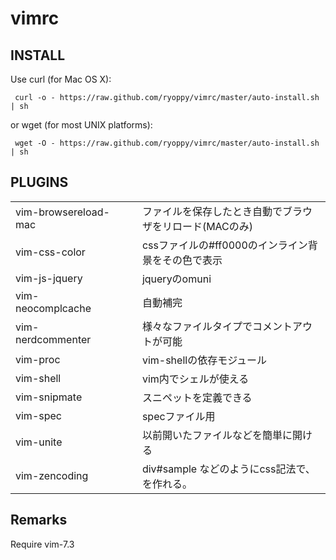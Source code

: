 vimrc
======================================

INSTALL
----

Use curl (for Mac OS X):

     curl -o - https://raw.github.com/ryoppy/vimrc/master/auto-install.sh | sh

or wget (for most UNIX platforms):

     wget -O - https://raw.github.com/ryoppy/vimrc/master/auto-install.sh | sh

PLUGINS
----

<table>
<tr><td>vim-browsereload-mac</td>   <td>　</td>  <td>ファイルを保存したとき自動でブラウザをリロード(MACのみ)</td></tr>
<tr><td>vim-css-color</td>          <td>　</td>  <td>cssファイルの#ff0000のインライン背景をその色で表示</td></tr>
<tr><td>vim-js-jquery</td>          <td>　</td>  <td>jqueryのomuni</td></tr>
<tr><td>vim-neocomplcache</td>      <td>　</td>  <td>自動補完</td></tr>
<tr><td>vim-nerdcommenter</td>      <td>　</td>  <td>様々なファイルタイプでコメントアウトが可能</td></tr>
<tr><td>vim-proc</td>               <td>　</td>  <td>vim-shellの依存モジュール</td></tr>
<tr><td>vim-shell</td>              <td>　</td>  <td>vim内でシェルが使える</td></tr>
<tr><td>vim-snipmate</td>           <td>　</td>  <td>スニペットを定義できる</td></tr>
<tr><td>vim-spec</td>               <td>　</td>  <td>specファイル用</td></tr>
<tr><td>vim-unite</td>              <td>　</td>  <td>以前開いたファイルなどを簡単に開ける</td></tr>
<tr><td>vim-zencoding</td>          <td>　</td>  <td>div#sample などのようにcss記法で、<div id="sample"></div>を作れる。</td></tr>
</table>

Remarks
----

Require vim-7.3
